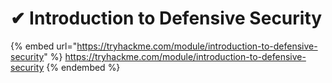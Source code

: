 # ✔ Introduction to Defensive Security

{% embed url="https://tryhackme.com/module/introduction-to-defensive-security" %}
https://tryhackme.com/module/introduction-to-defensive-security
{% endembed %}
